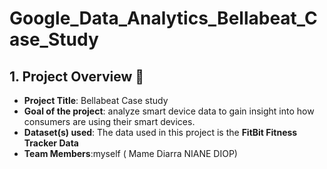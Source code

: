 # Google_Data_Analytics_Bellabeat_Case_Study

## 1. Project Overview 📝

- **Project Title**: Bellabeat Case study
- **Goal of the project**: analyze smart device data to gain insight into how consumers are using their smart devices.
- **Dataset(s) used**: The data used in this project is the ****FitBit Fitness Tracker Data****
- **Team Members**:myself ( Mame Diarra NIANE DIOP)
